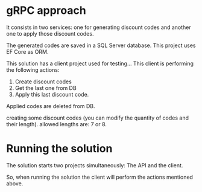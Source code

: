 ﻿# gRPC approach

It consists in two services: one for generating discount codes and another one to apply those discount codes.

The generated codes are saved in a SQL Server database. This project uses EF Core as ORM.

This solution has a client project used for testing...
This client is performing the following actions:

 1. Create discount codes
 2. Get the last one from DB
 3. Apply this last discount code.

Applied codes are deleted from DB.

creating some discount codes (you can modify the quantity of codes and their length).
allowed lengths are: 7 or 8.

# Running the solution
The solution starts two projects simultaneously: The API and the client.

So, when running the solution the client will perform the actions mentioned above. 
